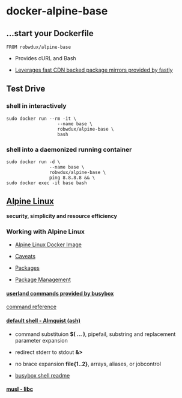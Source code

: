 # docker-alpine-base

## ...start your Dockerfile

```shell
FROM robwdux/alpine-base
```

+ Provides cURL and Bash

+ [Leverages fast CDN backed package mirrors provided by fastly](http://gliderlabs.com/blog/2015/09/23/fastly-cdn-speeds-up-alpine-package-installs/)

## Test Drive

### shell in interactively
```shell
sudo docker run --rm -it \
                   --name base \
                   robwdux/alpine-base \
                   bash
```
### shell into a daemonized running container
```shell
sudo docker run -d \
                --name base \
                robwdux/alpine-base \
                ping 8.8.8.8 && \
sudo docker exec -it base bash
```

## [Alpine Linux](http://alpinelinux.org/)

**security, simplicity and resource efficiency**

### Working with Alpine Linux

+ [Alpine Linux Docker Image](http://gliderlabs.viewdocs.io/docker-alpine/)

+ [Caveats](http://gliderlabs.viewdocs.io/docker-alpine/caveats/)

+ [Packages](https://pkgs.alpinelinux.org/packages)

+ [Package Management](http://wiki.alpinelinux.org/wiki/Alpine_Linux_package_management)

#### [userland commands provided by busybox](http://www.busybox.net/downloads/BusyBox.html)

[command reference](http://www.busybox.net/downloads/BusyBox.html)

#### [default shell - Almquist (ash)](http://www.in-ulm.de/~mascheck/various/ash/#busybox)

+ command substituion **$( ... )**, pipefail, substring and replacement parameter expansion

+ redirect stderr to stdout **&>**

+ no brace expansion **file{1..2}**, arrays, aliases, or jobcontrol

+ [busybox shell readme](http://git.busybox.net/busybox/tree/shell/README)

#### [musl - libc](http://www.musl-libc.org/)
